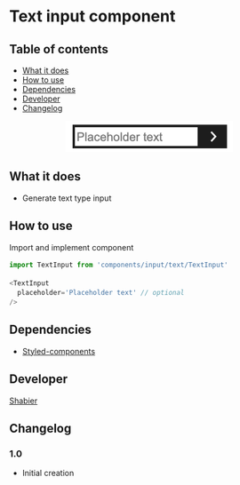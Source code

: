 # Text input component

## Table of contents
  - [What it does](#what-it-does)
  - [How to use](#how-to-use)
  - [Dependencies](#dependencies)
  - [Developer](#developer)
  - [Changelog](#changelog)

<div style="text-align:center"><img src="screenshot.png" alt="alt text" width="300"/></div>

## What it does 
* Generate text type input

## How to use
Import and implement component

```js
import TextInput from 'components/input/text/TextInput'

<TextInput
  placeholder='Placeholder text' // optional
/>
```

## Dependencies
* [Styled-components](https://styled-components.com/)

## Developer
[Shabier](https://www.github.com/sjagoori)

## Changelog

### 1.0
* Initial creation
